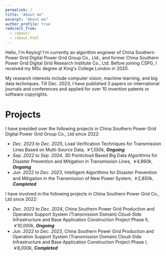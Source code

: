 ```yaml
---
permalink: /
title: "About me"
excerpt: "About me"
author_profile: true
redirect_from: 
  - /about/
  - /about.html
---
```


Hello, I'm Keying! I'm currently an algorithm engineer of China Southern Power Grid Digital Power Grid Group Co., Ltd., and former China Southern Power Grid Digital Grid Research Institute Co., Ltd. Before joining CSPG, I received my MSc degree at King's College London in 2020.

My research interests include computer vision, machine learning, and big data techniques. Till Dec. 2023, I have published 3 papers on international journals and conferences and applied for over 10 invention patents or software copyrights.

Projects
======
I have presided over the following projects in China Southern Power Grid Digital Power Grid Group Co., Ltd since 2022:
* *Dec. 2023 to Dec. 2025*, Load Verification Techniques for Transmission Lines Based on Multi-Source Data, *￥1,550k*, ***Ongoing***
* *Sep. 2022 to Sep. 2024*, 3D Pointcloud Based Big Data Algorithms for Disaster Prevention and Mitigation in Transmission Lines, *￥4,860k*, ***Ongoing***
* *Jun. 2022 to Dec. 2023*, Intelligent Algorithms for Disaster Prevention and Mitigation in the Transmission of New Power System, *￥2,850k*, ***Completed***

I have involved in the following projects in China Southern Power Grid Co., Ltd since 2022:
* *Dec. 2023 to Dec. 2024*, China Southern Power Grid Production and Operation Support System (Transmission Domain) Cloud-Side Infrastructure and Base Application Construction Project Phase II, *￥10,000k*, ***Ongoing***
* *Jun. 2022 to Dec. 2023*, China Southern Power Grid Production and Operation Support System (Transmission Domain) Cloud-Side Infrastructure and Base Application Construction Project Phase I, *￥8,000k*, ***Completed***


